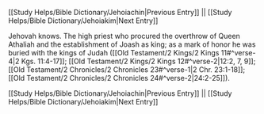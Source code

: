 [[Study Helps/Bible Dictionary/Jehoiachin|Previous Entry]]  ||  [[Study Helps/Bible Dictionary/Jehoiakim|Next Entry]]

 Jehovah knows. The high priest who procured the overthrow of Queen Athaliah and the establishment of Joash as king; as a mark of honor he was buried with the kings of Judah ([[Old Testament/2 Kings/2 Kings 11#^verse-4|2 Kgs. 11:4-17]]; [[Old Testament/2 Kings/2 Kings 12#^verse-2|12:2, 7, 9]]; [[Old Testament/2 Chronicles/2 Chronicles 23#^verse-1|2 Chr. 23:1-18]]; [[Old Testament/2 Chronicles/2 Chronicles 24#^verse-2|24:2-25]]).

[[Study Helps/Bible Dictionary/Jehoiachin|Previous Entry]]  ||  [[Study Helps/Bible Dictionary/Jehoiakim|Next Entry]]